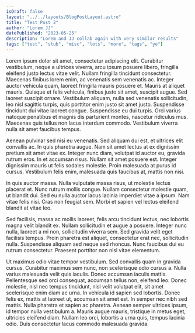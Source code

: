 ```yaml
---
isDraft: false
layout: "../../layouts/BlogPostLayout.astro"
title: "Test Post 2"
author: "Lorem JJ"
datePublished: "2023-05-25"
description: "Lorem and JJ collab again with very similar results"
tags: ["test", "stub", "misc", "lots", "more", "tags", "ye"]
---
```


Lorem ipsum dolor sit amet, consectetur adipiscing elit. Curabitur vestibulum, neque a ultrices viverra, arcu ipsum posuere libero, fringilla eleifend justo lectus vitae velit. Nullam fringilla tincidunt consectetur. Maecenas finibus lorem enim, ac venenatis sem venenatis ac. Integer auctor vehicula quam, laoreet fringilla mauris posuere et. Mauris at aliquet mauris. Quisque et felis vehicula, finibus justo sit amet, suscipit augue. Sed laoreet suscipit ornare. Vestibulum aliquam, nulla sed venenatis sollicitudin, leo nisl sagittis turpis, quis porttitor enim justo sit amet justo. Suspendisse tincidunt dui vitae laoreet congue. Suspendisse eu dui turpis. Orci varius natoque penatibus et magnis dis parturient montes, nascetur ridiculus mus. Maecenas quis tellus non lacus interdum commodo. Vestibulum viverra nulla sit amet faucibus tempus.

Aenean pulvinar sed nisi eu venenatis. Sed aliquam dui est, et ultrices elit convallis ac. In quis pharetra augue. Nam sit amet lectus at ex dignissim pretium sit amet vitae ex. Integer nunc diam, volutpat id auctor eu, gravida rutrum eros. In et accumsan risus. Nullam sit amet posuere est. Integer dignissim mauris ut felis sodales molestie. Proin malesuada at purus id cursus. Vestibulum felis enim, malesuada quis faucibus at, mattis non nisi.

In quis auctor massa. Nulla vulputate massa risus, ut molestie lectus placerat et. Nunc rutrum mollis congue. Nullam consectetur molestie quam, ut blandit dui. Sed eu nulla auctor lacus lacinia imperdiet vitae a ipsum. Nam vitae felis nisi. Cras non feugiat sem. Morbi et sapien vel lectus eleifend blandit at vitae leo.

Sed facilisis, massa ac mollis laoreet, felis arcu tincidunt lectus, nec lobortis magna velit blandit ex. Nullam sollicitudin et augue a posuere. Integer nunc nulla, laoreet a mi non, sollicitudin viverra sem. Sed gravida velit eget facilisis tempus. Proin pharetra est aliquet, consectetur erat nec, sollicitudin nulla. Suspendisse aliquam sed neque sed rhoncus. Nunc faucibus dui eu rutrum consectetur. Praesent porttitor non nisl vitae elementum.

Ut maximus odio vitae tempor vestibulum. Sed convallis quam in gravida cursus. Curabitur maximus sem nunc, non scelerisque odio cursus a. Nulla varius malesuada velit quis iaculis. Donec accumsan iaculis mattis. Pellentesque sed orci consequat, accumsan tellus non, eleifend leo. Donec molestie, nisl nec tempus tincidunt, nisl velit volutpat elit, sit amet scelerisque enim diam ac urna. In vehicula id sapien sed lobortis. Donec felis ex, mattis at laoreet ut, accumsan sit amet est. In semper nec nibh sed mattis. Nulla pharetra et sapien ac pharetra. Aenean semper ultrices ipsum, id tempor nulla vestibulum a. Mauris augue mauris, tristique in metus eget, ultricies eleifend diam. Nullam leo orci, lobortis a urna quis, tempus lacinia odio. Duis consectetur lacus commodo malesuada gravida.
